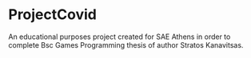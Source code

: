 # ProjectCovid
An educational purposes project created for SAE Athens in order to complete Bsc Games Programming thesis of author Stratos Kanavitsas.
